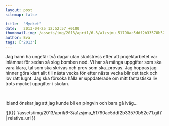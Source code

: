```yaml
---
layout: post
sitemap: false

title:  "Mycket"
date:   2013-04-25 12:52:57 +0100
thumbnail-img: /assets/img/2013/april/6-3/a1zsjmu_51790ac5ddf2b33570b52e71.gif
author: Eva
tags: ["2013"]
---
```


Jag hann ha ungefär två dagar utan skolstress efter att projektarbetet var inlämnat för sedan så slog bomben ned. Vi har så många uppgifter som ska vara klara, tal som ska skrivas och prov som ska..provas. Jag hoppas jag hinner göra klart allt till nästa vecka för efter nästa vecka blir det tack och lov rätt lugnt. Jag ska försöka hålla er uppdaterade om mitt fantastiska liv trots mycket uppgifter i skolan. 




 




Ibland önskar jag att jag kunde bli en pingvin och bara gå iväg...

![]({{ '/assets/img/2013/april/6-3/a1zsjmu_51790ac5ddf2b33570b52e71.gif)'  | relative_url }}

